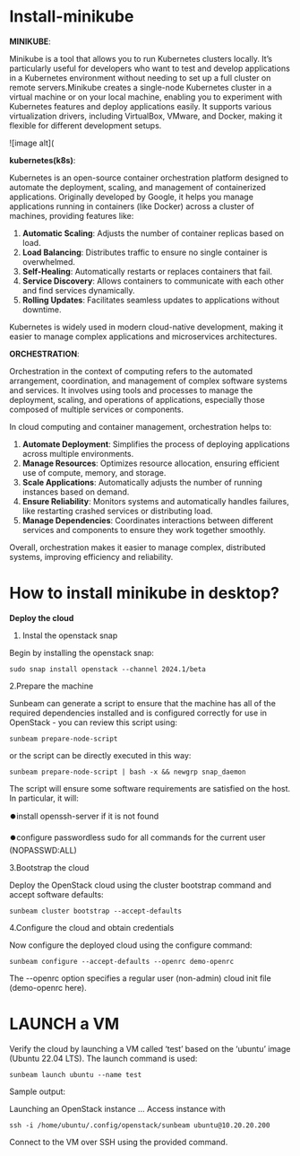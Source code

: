 # Install-minikube

**MINIKUBE**:

Minikube is a tool that allows you to run Kubernetes clusters locally. It’s particularly useful for developers who want to test and develop applications in a Kubernetes environment without needing to set up a 
full cluster on remote servers.Minikube creates a single-node Kubernetes cluster in a virtual machine or on your local machine, enabling you to experiment with Kubernetes features and deploy applications easily. 
It supports various virtualization drivers, including VirtualBox, VMware, and Docker, making it flexible for different development setups.

![image alt](


**kubernetes(k8s)**:

Kubernetes is an open-source container orchestration platform designed to automate the deployment, scaling, and management of containerized applications. Originally developed by Google, it helps you manage applications running in containers (like Docker) across a cluster of machines, providing features like:

1. **Automatic Scaling**: Adjusts the number of container replicas based on load.
2. **Load Balancing**: Distributes traffic to ensure no single container is overwhelmed.
3. **Self-Healing**: Automatically restarts or replaces containers that fail.
4. **Service Discovery**: Allows containers to communicate with each other and find services dynamically.
5. **Rolling Updates**: Facilitates seamless updates to applications without downtime.

Kubernetes is widely used in modern cloud-native development, making it easier to manage complex applications and microservices architectures.

**ORCHESTRATION**:

Orchestration in the context of computing refers to the automated arrangement, coordination, and management of complex software systems and services. It involves using tools and processes to manage the deployment, scaling, and operations of applications, especially those composed of multiple services or components.

In cloud computing and container management, orchestration helps to:

1. **Automate Deployment**: Simplifies the process of deploying applications across multiple environments.
2. **Manage Resources**: Optimizes resource allocation, ensuring efficient use of compute, memory, and storage.
3. **Scale Applications**: Automatically adjusts the number of running instances based on demand.
4. **Ensure Reliability**: Monitors systems and automatically handles failures, like restarting crashed services or distributing load.
5. **Manage Dependencies**: Coordinates interactions between different services and components to ensure they work together smoothly.

Overall, orchestration makes it easier to manage complex, distributed systems, improving efficiency and reliability.

# How to install minikube in desktop?

**Deploy the cloud**

1. Instal the openstack snap

Begin by installing the openstack snap:

    sudo snap install openstack --channel 2024.1/beta

2.Prepare the machine

Sunbeam can generate a script to ensure that the machine has all of the required dependencies installed and is configured correctly
for use in OpenStack - you can review this script using:

    sunbeam prepare-node-script

or the script can be directly executed in this way:

    sunbeam prepare-node-script | bash -x && newgrp snap_daemon

The script will ensure some software requirements are satisfied on the host. In particular, it will:

⏺️install openssh-server if it is not found

⏺️configure passwordless sudo for all commands for the current user (NOPASSWD:ALL)

3.Bootstrap the cloud

Deploy the OpenStack cloud using the cluster bootstrap command and accept software defaults:

    sunbeam cluster bootstrap --accept-defaults

4.Configure the cloud and obtain credentials

Now configure the deployed cloud using the configure command:

    sunbeam configure --accept-defaults --openrc demo-openrc

The --openrc option specifies a regular user (non-admin) cloud init file (demo-openrc here).

# LAUNCH a VM

Verify the cloud by launching a VM called ‘test’ based on the ‘ubuntu’ image (Ubuntu 22.04 LTS). The launch command is used:

    sunbeam launch ubuntu --name test

Sample output:

Launching an OpenStack instance ...
Access instance with 

`ssh -i /home/ubuntu/.config/openstack/sunbeam ubuntu@10.20.20.200`

Connect to the VM over SSH using the provided command.


    


    


